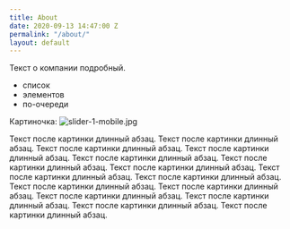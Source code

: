 ```yaml
---
title: About
date: 2020-09-13 14:47:00 Z
permalink: "/about/"
layout: default
---
```


Текст о компании подробный.

* список
* элементов
* по-очереди

Картиночка:
![slider-1-mobile.jpg](/uploads/slider-1-mobile.jpg)

Текст после картинки длинный абзац. Текст после картинки длинный абзац. Текст после картинки длинный абзац. Текст после картинки длинный абзац. Текст после картинки длинный абзац. Текст после картинки длинный абзац. Текст после картинки длинный абзац. Текст после картинки длинный абзац. Текст после картинки длинный абзац. Текст после картинки длинный абзац. Текст после картинки длинный абзац. Текст после картинки длинный абзац. Текст после картинки длинный абзац. Текст после картинки длинный абзац. Текст после картинки длинный абзац.